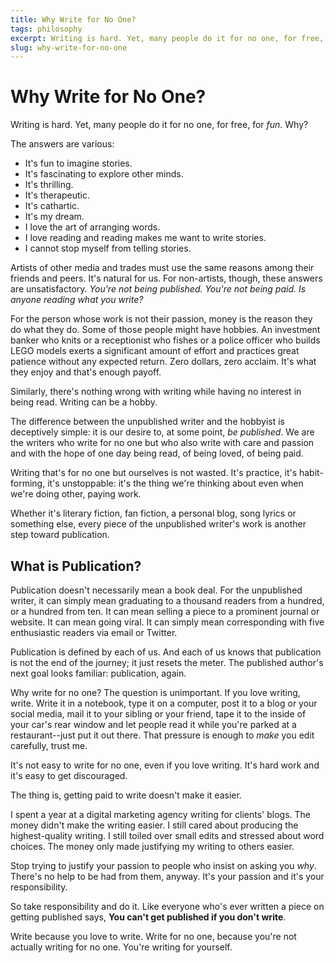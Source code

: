 ```yaml
---
title: Why Write for No One?
tags: philosophy
excerpt: Writing is hard. Yet, many people do it for no one, for free, for _fun_. Why?
slug: why-write-for-no-one
---
```


# Why Write for No One?

Writing is hard. Yet, many people do it for no one, for free, for _fun_. Why?

The answers are various: 
* It's fun to imagine stories.
* It's fascinating to explore other minds.
* It's thrilling.
* It's therapeutic.
* It's cathartic.
* It's my dream.
* I love the art of arranging words.
* I love reading and reading makes me want to write stories.
* I cannot stop myself from telling stories.

Artists of other media and trades must use the same reasons among their friends and peers. It's natural for us. For non-artists, though, these answers are unsatisfactory. _You're not being published. You're not being paid. Is anyone reading what you write?_

For the person whose work is not their passion, money is the reason they do what they do. Some of those people might have hobbies. An investment banker who knits or a receptionist who fishes or a police officer who builds LEGO models exerts a significant amount of effort and practices great patience without any expected return. Zero dollars, zero acclaim. It's what they enjoy and that's enough payoff.

Similarly, there's nothing wrong with writing while having no interest in being read. Writing can be a hobby.

The difference between the unpublished writer and the hobbyist is deceptively simple: it is our desire to, at some point, _be published_. We are the writers who write for no one but who also write with care and passion and with the hope of one day being read, of being loved, of being paid. 

Writing that's for no one but ourselves is not wasted. It's practice, it's habit-forming, it's unstoppable: it's the thing we're thinking about even when we're doing other, paying work.

Whether it's literary fiction, fan fiction, a personal blog, song lyrics or something else, every piece of the unpublished writer's work is another step toward publication.

## What is Publication?
Publication doesn't necessarily mean a book deal. For the unpublished writer, it can simply mean graduating to a thousand readers from a hundred, or a hundred from ten. It can mean selling a piece to a prominent journal or website. It can mean going viral. It can simply mean corresponding with five enthusiastic readers via email or Twitter.

Publication is defined by each of us. And each of us knows that publication is not the end of the journey; it just resets the meter. The published author's next goal looks familiar: publication, again.

Why write for no one? The question is unimportant. If you love writing, write. Write it in a notebook, type it on a computer, post it to a blog or your social media, mail it to your sibling or your friend, tape it to the inside of your car's rear window and let people read it while you're parked at a restaurant--just put it out there. That pressure is enough to _make_ you edit carefully, trust me.

It's not easy to write for no one, even if you love writing. It's hard work and it's easy to get discouraged. 

The thing is, getting paid to write doesn't make it easier. 

I spent a year at a digital marketing agency writing for clients' blogs. The money didn't make the writing easier. I still cared about producing the highest-quality writing. I still toiled over small edits and stressed about word choices. The money only made justifying my writing to others easier.

Stop trying to justify your passion to people who insist on asking you _why_. There's no help to be had from them, anyway. It's your passion and it's your responsibility. 

So take responsibility and do it. Like everyone who's ever written a piece on getting published says, **You can't get published if you don't write**.

Write because you love to write. Write for no one, because you're not actually writing for no one. You're writing for yourself.

